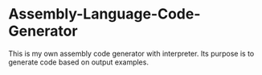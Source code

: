 # Assembly-Language-Code-Generator
This is my own assembly code generator with interpreter. Its purpose is to generate code based on output examples.
